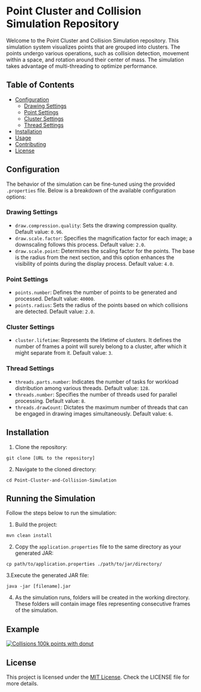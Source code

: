 # Point Cluster and Collision Simulation Repository

Welcome to the Point Cluster and Collision Simulation repository. This simulation system visualizes points that are grouped into clusters. The points undergo various operations, such as collision detection, movement within a space, and rotation around their center of mass. The simulation takes advantage of multi-threading to optimize performance.

## Table of Contents

- [Configuration](#configuration)
    - [Drawing Settings](#drawing-settings)
    - [Point Settings](#point-settings)
    - [Cluster Settings](#cluster-settings)
    - [Thread Settings](#thread-settings)
- [Installation](#installation)
- [Usage](#usage)
- [Contributing](#contributing)
- [License](#license)

## Configuration

The behavior of the simulation can be fine-tuned using the provided `.properties` file. Below is a breakdown of the available configuration options:

### Drawing Settings
- `draw.compression.quality`: Sets the drawing compression quality. Default value: `0.96`.
- `draw.scale.factor`: Specifies the magnification factor for each image; a downscaling follows this process. Default value: `2.0`.
- `draw.scale.point`: Determines the scaling factor for the points. The base is the radius from the next section, and this option enhances the visibility of points during the display process. Default value: `4.0`.

### Point Settings
- `points.number`: Defines the number of points to be generated and processed. Default value: `40000`.
- `points.radius`: Sets the radius of the points based on which collisions are detected. Default value: `2.0`.

### Cluster Settings
- `cluster.lifetime`: Represents the lifetime of clusters. It defines the number of frames a point will surely belong to a cluster, after which it might separate from it. Default value: `3`.

### Thread Settings
- `threads.parts.number`: Indicates the number of tasks for workload distribution among various threads. Default value: `128`.
- `threads.number`: Specifies the number of threads used for parallel processing. Default value: `8`.
- `threads.drawCount`: Dictates the maximum number of threads that can be engaged in drawing images simultaneously. Default value: `6`.

## Installation


1. Clone the repository: 
```
git clone [URL to the repository]
```

2. Navigate to the cloned directory:
```
cd Point-Cluster-and-Collision-Simulation
```

## Running the Simulation

Follow the steps below to run the simulation:

1. Build the project:
 ```
mvn clean install
 ```


2. Copy the `application.properties` file to the same directory as your generated JAR:
```
cp path/to/application.properties ./path/to/jar/directory/
```

3.Execute the generated JAR file:
 ```
java -jar [filename].jar
 ```

4. As the simulation runs, folders will be created in the working directory. These folders will contain image files representing consecutive frames of the simulation.

## Example
[![Collisions 100k points with donut](https://img.youtube.com/vi/Mejrnv0szqY/maxresdefault.jpg)](https://youtu.be/Mejrnv0szqY)


## License

This project is licensed under the [MIT License](LICENSE). Check the LICENSE file for more details.
